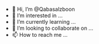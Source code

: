 - 👋 Hi, I’m @Qabasalzboon
- 👀 I’m interested in ...
- 🌱 I’m currently learning ...
- 💞️ I’m looking to collaborate on ...
- 📫 How to reach me ...

<!---
Qabasalzboon/Qabasalzboon is a ✨ special ✨ repository because its `README.md` (this file) appears on your GitHub profile.
You can click the Preview link to take a look at your changes.
--->
